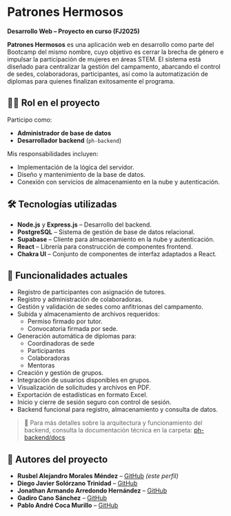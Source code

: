 # Patrones Hermosos

**Desarrollo Web – Proyecto en curso (FJ2025)**

**Patrones Hermosos** es una aplicación web en desarrollo como parte del Bootcamp del mismo nombre, cuyo objetivo es cerrar la brecha de género e impulsar la participación de mujeres en áreas STEM. El sistema está diseñado para centralizar la gestión del campamento, abarcando el control de sedes, colaboradoras, participantes, así como la automatización de diplomas para quienes finalizan exitosamente el programa.

## 👩‍💻 Rol en el proyecto

Participo como:

- **Administrador de base de datos**
- **Desarrollador backend** (`ph-backend`)

Mis responsabilidades incluyen:

- Implementación de la lógica del servidor.
- Diseño y mantenimiento de la base de datos.
- Conexión con servicios de almacenamiento en la nube y autenticación.

## 🛠️ Tecnologías utilizadas

- **Node.js** y **Express.js** – Desarrollo del backend.
- **PostgreSQL** – Sistema de gestión de base de datos relacional.
- **Supabase** – Cliente para almacenamiento en la nube y autenticación.
- **React** – Librería para construcción de componentes frontend.
- **Chakra UI** – Conjunto de componentes de interfaz adaptados a React.

## 🚀 Funcionalidades actuales

- Registro de participantes con asignación de tutores.
- Registro y administración de colaboradoras.
- Gestión y validación de sedes como anfitrionas del campamento.
- Subida y almacenamiento de archivos requeridos:
  - Permiso firmado por tutor.
  - Convocatoria firmada por sede.
- Generación automática de diplomas para:
  - Coordinadoras de sede
  - Participantes
  - Colaboradoras
  - Mentoras
- Creación y gestión de grupos.
- Integración de usuarios disponibles en grupos.
- Visualización de solicitudes y archivos en PDF.
- Exportación de estadísticas en formato Excel.
- Inicio y cierre de sesión seguro con control de sesión.
- Backend funcional para registro, almacenamiento y consulta de datos.

> 📄 Para más detalles sobre la arquitectura y funcionamiento del backend, consulta la documentación técnica en la carpeta: [ph-backend/docs](ph-backend/docs)

## 👥 Autores del proyecto

- **Rusbel Alejandro Morales Méndez** – [GitHub](#) *(este perfil)*
- **Diego Javier Solórzano Trinidad** – [GitHub](https://github.com/Diegosoltri)
- **Jonathan Armando Arredondo Hernández** – [GitHub](https://github.com/jonar12)
- **Gadiro Cano Sánchez** – [GitHub](https://github.com/GadiroC)
- **Pablo André Coca Murillo** – [GitHub](https://github.com/PACM-an)
